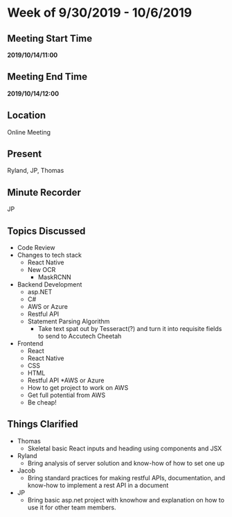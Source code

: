 # Week of 9/30/2019 - 10/6/2019

## Meeting Start Time

**2019/10/14/11:00**

## Meeting End Time

**2019/10/14/12:00**

## Location

Online Meeting

## Present

Ryland, JP, Thomas

## Minute Recorder

JP

## Topics Discussed

* Code Review
* Changes to tech stack
  * React Native
  * New OCR
    * MaskRCNN
* Backend Development
  * asp.NET
  * C#
  * AWS or Azure
  * Restful API
  * Statement Parsing Algorithm
    * Take text spat out by Tesseract(?) and turn it into requisite fields to send to Accutech Cheetah
* Frontend
  * React
  * React Native
  * CSS
  * HTML
  * Restful API
*AWS or Azure
  * How to get project to work on AWS
  * Get full potential from AWS
  * Be cheap!

## Things Clarified

* Thomas
  * Skeletal basic React inputs and heading using components and JSX
* Ryland
  * Bring analysis of server solution and know-how of how to set one up
* Jacob
  * Bring standard practices for making restful APIs, documentation, and know-how to implement a rest API in a document
* JP
  * Bring basic asp.net project with knowhow and explanation on how to use it for other team members.
